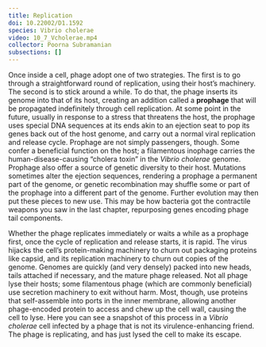 ```yaml
---
title: Replication
doi: 10.22002/D1.1592
species: Vibrio cholerae
video: 10_7_Vcholerae.mp4
collector: Poorna Subramanian
subsections: []
---
```


Once inside a cell, phage adopt one of two strategies. The first is to go through a straightforward round of replication, using their host’s machinery. The second is to stick around a while. To do that, the phage inserts its genome into that of its host, creating an addition called a **prophage** that will be propagated indefinitely through cell replication. At some point in the future, usually in response to a stress that threatens the host, the prophage uses special DNA sequences at its ends akin to an ejection seat to pop its genes back out of the host genome, and carry out a normal viral replication and release cycle. Prophage are not simply passengers, though. Some confer a beneficial function on the host; a filamentous inophage carries the human-disease-causing “cholera toxin” in the *Vibrio cholerae* genome. Prophage also offer a source of genetic diversity to their host. Mutations sometimes alter the ejection sequences, rendering a prophage a permanent part of the genome, or genetic recombination may shuffle some or part of the prophage into a different part of the genome. Further evolution may then put these pieces to new use. This may be how bacteria got the contractile weapons you saw in the last chapter, repurposing genes encoding phage tail components.

Whether the phage replicates immediately or waits a while as a prophage first, once the cycle of replication and release starts, it is rapid. The virus hijacks the cell’s protein-making machinery to churn out packaging proteins like capsid, and its replication machinery to churn out copies of the genome. Genomes are quickly (and very densely) packed into new heads, tails attached if necessary, and the mature phage released. Not all phage lyse their hosts; some filamentous phage (which are commonly beneficial) use secretion machinery to exit without harm. Most, though, use proteins that self-assemble into ports in the inner membrane, allowing another phage-encoded protein to access and chew up the cell wall, causing the cell to lyse. Here you can see a snapshot of this process in a *Vibrio cholerae* cell infected by a phage that is not its virulence-enhancing friend. The phage is replicating, and has just lysed the cell to make its escape.

